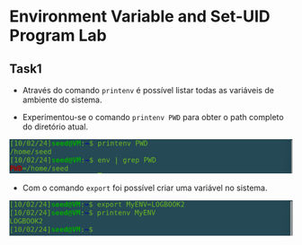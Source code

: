 # Environment Variable and Set-UID Program Lab

## Task1

- Através do comando `printenv` é possível listar todas as variáveis de ambiente do sistema.

- Experimentou-se o comando `printenv PWD` para obter o path completo do diretório atual.

![image](screenshots/screenshot-01.png)

- Com o comando `export` foi possível criar uma variável no sistema.

![image](screenshots/screenshot-02.png)